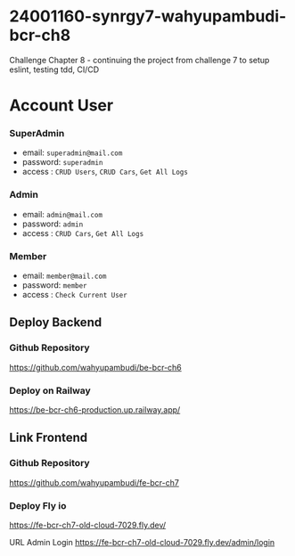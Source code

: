 # 24001160-synrgy7-wahyupambudi-bcr-ch8
Challenge Chapter 8 - continuing the project from challenge 7 to setup eslint, testing tdd, CI/CD

# Account User
### SuperAdmin
- email: `superadmin@mail.com`
- password: `superadmin`
- access : `CRUD Users`, `CRUD Cars`, `Get All Logs`

### Admin
- email: `admin@mail.com`
- password: `admin`
- access : `CRUD Cars`, `Get All Logs`

### Member
- email: `member@mail.com`
- password: `member`
- access : `Check Current User`

## Deploy Backend 
### Github Repository
https://github.com/wahyupambudi/be-bcr-ch6
### Deploy on Railway
https://be-bcr-ch6-production.up.railway.app/

## Link Frontend
### Github Repository
https://github.com/wahyupambudi/fe-bcr-ch7
### Deploy Fly io
https://fe-bcr-ch7-old-cloud-7029.fly.dev/

URL Admin Login
https://fe-bcr-ch7-old-cloud-7029.fly.dev/admin/login